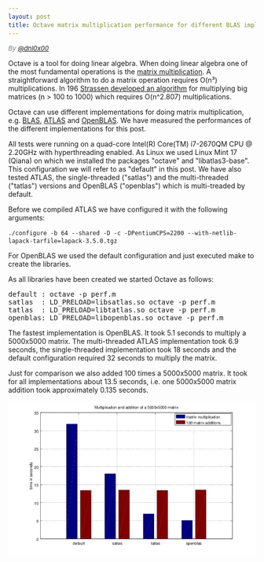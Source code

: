 ```yaml
---
layout: post
title: Octave matrix multiplication performance for different BLAS implementations
---
```

<div style="font-size:small; color: gray; font-style: italic">
  By <a href="https://twitter.com/dnl0x00">@dnl0x00</a>
</div>

Octave is a tool for doing linear algebra. When doing linear algebra one of the most fundamental operations is the [matrix multiplication](http://en.wikipedia.org/wiki/Matrix_multiplication). A straightforward algorithm to do a matrix operation requires O(n³) multiplications. In 196 [Strassen developed an algorithm](http://en.wikipedia.org/wiki/Matrix_multiplication#Algorithms_for_efficient_matrix_multiplication) for multiplying big matrices (n > 100 to 1000) which requires O(n^2.807) multiplications.

Octave can use different implementations for doing matrix multiplication, e.g. [BLAS](http://en.wikipedia.org/wiki/Basic_Linear_Algebra_Subprograms), [ATLAS](http://en.wikipedia.org/wiki/Automatically_Tuned_Linear_Algebra_Software) and [OpenBLAS](http://www.openblas.net/). We have measured the performances of the different implementations for this post.

All tests were running on a quad-core Intel(R) Core(TM) i7-2670QM CPU @ 2.20GHz with hyperthreading enabled. As Linux we used Linux Mint 17 (Qiana) on which we installed the packages "octave" and "libatlas3-base". This configuration we will refer to as "default" in this post. We have also tested ATLAS, the single-threaded ("satlas") and the multi-threaded ("tatlas") versions and OpenBLAS ("openblas") which is multi-treaded by default.

Before we compiled ATLAS we have configured it with the following arguments:

<pre><code class="bash">./configure -b 64 --shared -D -c -DPentiumCPS=2200 --with-netlib-lapack-tarfile=lapack-3.5.0.tgz
</code></pre>

For OpenBLAS we used the default configuration and just executed make to create the libraries.

As all libraries have been created we started Octave as follows:

<pre>default : octave -p perf.m
satlas  : LD_PRELOAD=libsatlas.so octave -p perf.m
tatlas  : LD_PRELOAD=libtatlas.so octave -p perf.m
openblas: LD_PRELOAD=libopenblas.so octave -p perf.m
</pre>

The fastest implementation is OpenBLAS. It took 5.1 seconds to multiply a 5000x5000 matrix. The multi-threaded ATLAS implementation took 6.9 seconds, the single-threaded implementation took 18 seconds and the default configuration required 32 seconds to multiply the matrix.

Just for comparison we also added 100 times a 5000x5000 matrix. It took for all implementations about 13.5 seconds, i.e. one 5000x5000 matrix addition took approximately 0.135 seconds.

![performance of different blas implemenations](/assets/perfchartmult1.png)

